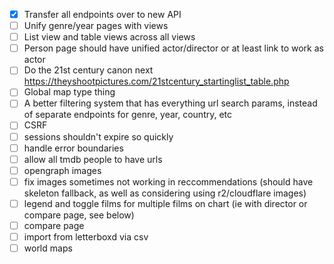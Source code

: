- [x] Transfer all endpoints over to new API
- [ ] Unify genre/year pages with views
- [ ] List view and table views across all views
- [ ] Person page should have unified actor/director or at least link to work as actor
- [ ] Do the 21st century canon next https://theyshootpictures.com/21stcentury_startinglist_table.php
- [ ] Global map type thing
- [ ] A better filtering system that has everything url search params, instead of separate endpoints for genre, year, country, etc
- [ ] CSRF
- [ ] sessions shouldn't expire so quickly
- [ ] handle error boundaries
- [ ] allow all tmdb people to have urls
- [ ] opengraph images
- [ ] fix images sometimes not working in reccommendations (should have skeleton fallback, as well as considering using r2/cloudflare images)
- [ ] legend and toggle films for multiple films on chart (ie with director or compare page, see below)
- [ ] compare page
- [ ] import from letterboxd via csv
- [ ] world maps
